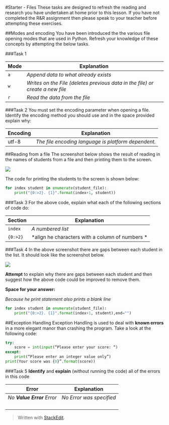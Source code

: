 #Starter - Files
These tasks are designed to refresh the reading and research you have undertaken at home prior to this lesson. If you have not completed the R&R assignment then please speak to your teacher before attempting these exercises.

##Modes and encoding
You have been introduced the the various file opening modes that are used in Python. Refresh your knowledge of these concepts by attempting the below tasks.

###Task 1

|Mode|Explanation|
|----|-----------|
|`a`|*Append data to what already exists*|
|`w`|*Writes on the File (deletes previous data in the file) or create a new file*|
|`r`|*Read the data from the file*|

###Task 2
You must set the encoding parameter when opening a file. Identify the encoding method you should use and in the space provided explain why:

|Encoding|Explanation|
|--------|-----------|
|utf-8|*The file encoding language is platform dependent.*|

##Reading from a file
The screenshot below shows the result of reading in the names of students from a file and then printing them to the screen.

![](https://www.dropbox.com/s/ds7b5mddim5z4fh/students.jpg?dl=1)

The code for printing the students to the screen is shown below:

```python
for index student in enumerate(student_file):
    print("{0:>2}. {1}".format(index+1, student))
```

###Task 3
For the above code, explain what each of the following sections of code do:

|Section|Explanation|
|-------|-----------|
|`index`|*A numbered list*|
|`{0:>2}`|*align he characters with a column of numbers *|

###Task 4
In the above screenshot there are gaps between each student in the list. It should look like the screenshot below.

![](https://www.dropbox.com/s/ozsch3ylpr4prrh/students2.jpg?dl=1)

**Attempt** to explain why there are gaps between each student and then suggest how the above code could be improved to remove them.

**Space for your answer:**

*Because  he print statement also prints a blank line*

```python
for index student in enumerate(student_file):
    print("{0:>2}. {1}".format(index+1, student),end="")
```

##Exception Handling
Exception Handling is used to deal with **known errors** in a more elegant manor than crashing the program. Take a look at the following code:

```python
try:
    score = int(input(“Please enter your score: “)
except:
    print(“Please enter an integer value only”)
print(Your score was {0}”.format(score))
```

###Task 5
**Identify** and **explain** (without running the code) all of the errors in this code

|Error|Explanation|
|-----|-----------|
|*No **Value Error** Error*|*No Error was specified*|
| | |
| | |
| | |
| | |





> Written with [StackEdit](https://stackedit.io/).